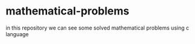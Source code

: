 # mathematical-problems
in this repository we can see some solved mathematical problems using c language
